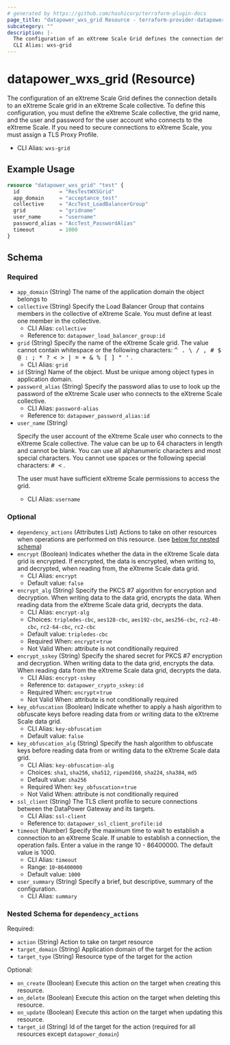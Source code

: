 ```yaml
---
# generated by https://github.com/hashicorp/terraform-plugin-docs
page_title: "datapower_wxs_grid Resource - terraform-provider-datapower"
subcategory: ""
description: |-
  The configuration of an eXtreme Scale Grid defines the connection details to an eXtreme Scale grid in an eXtreme Scale collective. To define this configuration, you must define the eXtreme Scale collective, the grid name, and the user and password for the user account who connects to the eXtreme Scale. If you need to secure connections to eXtreme Scale, you must assign a TLS Proxy Profile.
  CLI Alias: wxs-grid
---
```


# datapower_wxs_grid (Resource)

The configuration of an eXtreme Scale Grid defines the connection details to an eXtreme Scale grid in an eXtreme Scale collective. To define this configuration, you must define the eXtreme Scale collective, the grid name, and the user and password for the user account who connects to the eXtreme Scale. If you need to secure connections to eXtreme Scale, you must assign a TLS Proxy Profile.
  - CLI Alias: `wxs-grid`

## Example Usage

```terraform
resource "datapower_wxs_grid" "test" {
  id             = "ResTestWXSGrid"
  app_domain     = "acceptance_test"
  collective     = "AccTest_LoadBalancerGroup"
  grid           = "gridname"
  user_name      = "username"
  password_alias = "AccTest_PasswordAlias"
  timeout        = 1000
}
```

<!-- schema generated by tfplugindocs -->
## Schema

### Required

- `app_domain` (String) The name of the application domain the object belongs to
- `collective` (String) Specify the Load Balancer Group that contains members in the collective of eXtreme Scale. You must define at least one member in the collective.
  - CLI Alias: `collective`
  - Reference to: `datapower_load_balancer_group:id`
- `grid` (String) Specify the name of the eXtreme Scale grid. The value cannot contain whitespace or the following characters: <tt>^ . \ / , # $ @ : ; * ? &lt; > | = + &amp; % [ ] " '</tt> .
  - CLI Alias: `grid`
- `id` (String) Name of the object. Must be unique among object types in application domain.
- `password_alias` (String) Specify the password alias to use to look up the password of the eXtreme Scale user who connects to the eXtreme Scale collective.
  - CLI Alias: `password-alias`
  - Reference to: `datapower_password_alias:id`
- `user_name` (String) <p>Specify the user account of the eXtreme Scale user who connects to the eXtreme Scale collective. The value can be up to 64 characters in length and cannot be blank. You can use all alphanumeric characters and most special characters. You cannot use spaces or the following special characters: <tt># &lt;</tt> .</p><p>The user must have sufficient eXtreme Scale permissions to access the grid.</p>
  - CLI Alias: `username`

### Optional

- `dependency_actions` (Attributes List) Actions to take on other resources when operations are performed on this resource. (see [below for nested schema](#nestedatt--dependency_actions))
- `encrypt` (Boolean) Indicates whether the data in the eXtreme Scale data grid is encrypted. If encrypted, the data is encrypted, when writing to, and decrypted, when reading from, the eXtreme Scale data grid.
  - CLI Alias: `encrypt`
  - Default value: `false`
- `encrypt_alg` (String) Specify the PKCS #7 algorithm for encryption and decryption. When writing data to the data grid, encrypts the data. When reading data from the eXtreme Scale data grid, decrypts the data.
  - CLI Alias: `encrypt-alg`
  - Choices: `tripledes-cbc`, `aes128-cbc`, `aes192-cbc`, `aes256-cbc`, `rc2-40-cbc`, `rc2-64-cbc`, `rc2-cbc`
  - Default value: `tripledes-cbc`
  - Required When: `encrypt`=`true`
  - Not Valid When: attribute is not conditionally required
- `encrypt_sskey` (String) Specify the shared secret for PKCS #7 encryption and decryption. When writing data to the data grid, encrypts the data. When reading data from the eXtreme Scale data grid, decrypts the data.
  - CLI Alias: `encrypt-sskey`
  - Reference to: `datapower_crypto_sskey:id`
  - Required When: `encrypt`=`true`
  - Not Valid When: attribute is not conditionally required
- `key_obfuscation` (Boolean) Indicate whether to apply a hash algorithm to obfuscate keys before reading data from or writing data to the eXtreme Scale data grid.
  - CLI Alias: `key-obfuscation`
  - Default value: `false`
- `key_obfuscation_alg` (String) Specify the hash algorithm to obfuscate keys before reading data from or writing data to the eXtreme Scale data grid.
  - CLI Alias: `key-obfuscation-alg`
  - Choices: `sha1`, `sha256`, `sha512`, `ripemd160`, `sha224`, `sha384`, `md5`
  - Default value: `sha256`
  - Required When: `key_obfuscation`=`true`
  - Not Valid When: attribute is not conditionally required
- `ssl_client` (String) The TLS client profile to secure connections between the DataPower Gateway and its targets.
  - CLI Alias: `ssl-client`
  - Reference to: `datapower_ssl_client_profile:id`
- `timeout` (Number) Specify the maximum time to wait to establish a connection to an eXtreme Scale. If unable to establish a connection, the operation fails. Enter a value in the range 10 - 86400000. The default value is 1000.
  - CLI Alias: `timeout`
  - Range: `10`-`86400000`
  - Default value: `1000`
- `user_summary` (String) Specify a brief, but descriptive, summary of the configuration.
  - CLI Alias: `summary`

<a id="nestedatt--dependency_actions"></a>
### Nested Schema for `dependency_actions`

Required:

- `action` (String) Action to take on target resource
- `target_domain` (String) Application domain of the target for the action
- `target_type` (String) Resource type of the target for the action

Optional:

- `on_create` (Boolean) Execute this action on the target when creating this resource.
- `on_delete` (Boolean) Execute this action on the target when deleting this resource.
- `on_update` (Boolean) Execute this action on the target when updating this resource.
- `target_id` (String) Id of the target for the action (required for all resources except `datapower_domain`)
